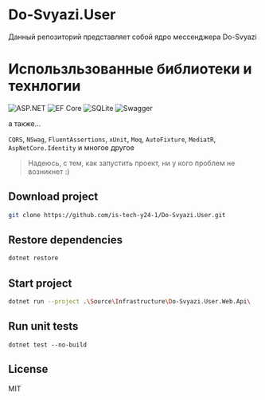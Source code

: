 # Do-Svyazi.User
Данный репозиторий представляет собой ядро мессенджера Do-Svyazi

# Использльзованные библиотеки и технлогии

![ASP.NET](https://img.shields.io/badge/ASP.NET%20Core%206%20-blueviolet?style=for-the-badge&logo=dotnet)
![EF Core](https://img.shields.io/badge/EF%20Core%206%20-informational?style=for-the-badge&logo=dotnet)
![SQLite](https://img.shields.io/badge/sqlite-%2307405e.svg?style=for-the-badge&logo=sqlite&logoColor=white)
![Swagger](https://img.shields.io/badge/-Swagger-%23Clojure?style=for-the-badge&logo=swagger&logoColor=white)

а также...

`CQRS`, `NSwag`, `FluentAssertions`, `xUnit`, `Moq`, `AutoFixture`, `MediatR`, `AspNetCore.Identity` и многое другое 

> Надеюсь, с тем, как запустить проект, ни у кого проблем не возникнет :)

## Download project
```bash
git clone https://github.com/is-tech-y24-1/Do-Svyazi.User.git
```

## Restore dependencies
```bash
dotnet restore
```

## Start project
```bash
dotnet run --project .\Source\Infrastructure\Do-Svyazi.User.Web.Api\
```

## Run unit tests
```
dotnet test --no-build
```

## License
MIT
